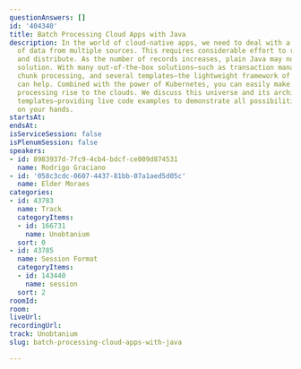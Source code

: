 ```yaml
---
questionAnswers: []
id: '404340'
title: Batch Processing Cloud Apps with Java
description: In the world of cloud-native apps, we need to deal with a large amount
  of data from multiple sources. This requires considerable effort to read, process,
  and distribute. As the number of records increases, plain Java may not be the best
  solution. With many out-of-the-box solutions—such as transaction management, retry,
  chunk processing, and several templates—the lightweight framework of Spring Batch
  can help. Combined with the power of Kubernetes, you can easily make your batch
  processing rise to the clouds. We discuss this universe and its architecture and
  templates—providing live code examples to demonstrate all possibilities you have
  on your hands.
startsAt: 
endsAt: 
isServiceSession: false
isPlenumSession: false
speakers:
- id: 8983937d-7fc9-4cb4-bdcf-ce009d874531
  name: Rodrigo Graciano
- id: '058c3cdc-0607-4437-81bb-07a1aed5d05c'
  name: Elder Moraes
categories:
- id: 43783
  name: Track
  categoryItems:
  - id: 166731
    name: Unobtanium
  sort: 0
- id: 43785
  name: Session Format
  categoryItems:
  - id: 143440
    name: session
  sort: 2
roomId: 
room: 
liveUrl: 
recordingUrl: 
track: Unobtanium
slug: batch-processing-cloud-apps-with-java

---
```

